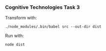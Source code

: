 ### Cognitive Technologies Task 3

Transform with:
```
./node_modules/.bin/babel src --out-dir dist
```

Run with:
```
node dist
```
